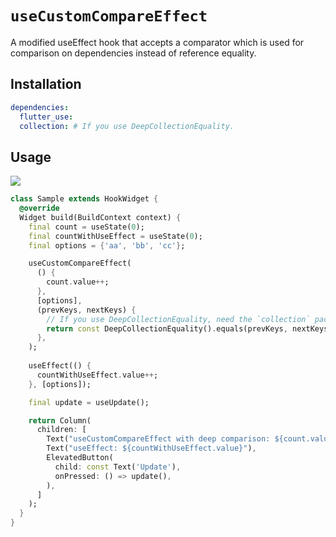 # `useCustomCompareEffect`

A modified useEffect hook that accepts a comparator which is used for comparison on dependencies instead of reference equality.

## Installation

```yaml
dependencies:
  flutter_use:
  collection: # If you use DeepCollectionEquality.
```
## Usage

[![](https://img.shields.io/badge/demo-%20%20%20%F0%9F%9A%80-green.svg)](https://dartpad.dev/?id=27146b5ca9189664e39ad4dfe9b08abe&null_safety=true)

```dart
class Sample extends HookWidget {
  @override
  Widget build(BuildContext context) {
    final count = useState(0);
    final countWithUseEffect = useState(0);
    final options = {'aa', 'bb', 'cc'};

    useCustomCompareEffect(
      () {
        count.value++;
      },
      [options],
      (prevKeys, nextKeys) {
        // If you use DeepCollectionEquality, need the `collection` package.
        return const DeepCollectionEquality().equals(prevKeys, nextKeys);
      },
    );
    
    useEffect(() {
      countWithUseEffect.value++;
    }, [options]);

    final update = useUpdate();

    return Column(
      children: [
        Text("useCustomCompareEffect with deep comparison: ${count.value}"),
        Text("useEffect: ${countWithUseEffect.value}"),
        ElevatedButton(
          child: const Text('Update'),
          onPressed: () => update(),
        ),
      ]
    );
  }
}
```
